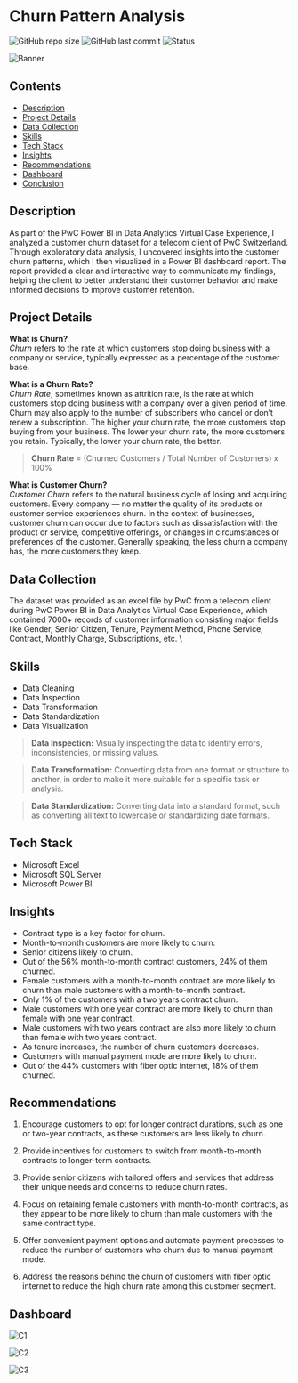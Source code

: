 # Churn Pattern Analysis 

![GitHub repo size](https://img.shields.io/github/repo-size/aryakghosal/customer-churn-analysis-PwC?logo=github) ![GitHub last commit](https://custom-icon-badges.demolab.com/github/last-commit/aryakghosal/customer-churn-analysis-PwC?logo=history&logoColor=white) ![Status](https://img.shields.io/badge/Status-Completed-brightgreen?logo=github) 

![Banner](https://th.bing.com/th/id/OIP.0Ek_PwuvmDhj0QqqJCeoJgHaD4?pid=ImgDet&rs=1)

## Contents

- [Description](#description)
- [Project Details](#project-details)
- [Data Collection](#data-collection)
- [Skills](#skills)
- [Tech Stack](#tech-stack)
- [Insights](#insights)
- [Recommendations](#recommendations)
- [Dashboard](#dashboard)
- [Conclusion](#conclusion)

## Description
As part of the PwC Power BI in Data Analytics Virtual Case Experience, I analyzed a customer churn dataset for a telecom client of PwC Switzerland. Through exploratory data analysis, I uncovered insights into the customer churn patterns, which I then visualized in a Power BI dashboard report. The report provided a clear and interactive way to communicate my findings, helping the client to better understand their customer behavior and make informed decisions to improve customer retention.

## Project Details

**What is Churn?** \
*Churn* refers to the rate at which customers stop doing business with a company or service, typically expressed as a percentage of the customer base. 

**What is a Churn Rate?** \
*Churn Rate*, sometimes known as attrition rate, is the rate at which customers stop doing business with a company over a given period of time. Churn may also apply to the number of subscribers who cancel or don’t renew a subscription. The higher your churn rate, the more customers stop buying from your business. The lower your churn rate, the more customers you retain. Typically, the lower your churn rate, the better.

> **Churn Rate** = (Churned Customers / Total Number of Customers) x 100%

**What is Customer Churn?** \
*Customer Churn* refers to the natural business cycle of losing and acquiring customers. 
Every company — no matter the quality of its products or customer service experiences churn. In the context of businesses, customer churn can occur due to factors such as dissatisfaction with the product or service, competitive offerings, or changes in circumstances or preferences of the customer.
Generally speaking, the less churn a company has, the more customers they keep.


## Data Collection

The dataset was provided as an excel file by PwC from a telecom client during PwC Power BI in Data Analytics Virtual Case Experience, which contained 7000+ records of customer information consisting major fields like Gender, Senior Citizen, Tenure, Payment Method, Phone Service, Contract, Monthly Charge, Subscriptions, etc. \


## Skills
- Data Cleaning 
- Data Inspection 
- Data Transformation 
- Data Standardization 
- Data Visualization 

> **Data Inspection:** Visually inspecting the data to identify errors, inconsistencies, or missing values.

> **Data Transformation:** Converting data from one format or structure to another, in order to make it more   suitable for a specific task or analysis.

> **Data Standardization:** Converting data into a standard format, such as converting all text to lowercase or standardizing date formats.

## Tech Stack

- Microsoft Excel 
- Microsoft SQL Server
- Microsoft Power BI


## Insights

- Contract type is a key factor for churn.
- Month-to-month  customers are more likely to churn. 
- Senior citizens likely to churn.
- Out of the 56% month-to-month contract customers, 24% of them churned. 
- Female customers with a month-to-month contract are more likely to churn than male customers with a month-to-month contract.
- Only 1% of the customers with a two years contract churn.
- Male customers with one year contract are more likely to churn than female with one year contract.
- Male customers with two years contract are also more likely to churn than female with two years contract.
- As tenure increases, the number of churn customers decreases.
- Customers with manual payment mode are more likely to churn.
- Out of the 44% customers with fiber optic internet, 18% of them churned. 

## Recommendations

1. Encourage customers to opt for longer contract durations, such as one or two-year contracts, as these customers are less likely to churn.

2. Provide incentives for customers to switch from month-to-month contracts to longer-term contracts.

3. Provide senior citizens with tailored offers and services that address their unique needs and concerns to reduce churn rates.

4. Focus on retaining female customers with month-to-month contracts, as they appear to be more likely to churn than male customers with the same contract type.

5. Offer convenient payment options and automate payment processes to reduce the number of customers who churn due to manual payment mode.

6. Address the reasons behind the churn of customers with fiber optic internet to reduce the high churn rate among this customer segment.

## Dashboard

![C1](https://github.com/Syed-Sarfaraz-Ahmed/Churn-Analysis/assets/115659055/70a80978-3e0d-4947-9e00-ea42be7b3d1b)

![C2](https://github.com/Syed-Sarfaraz-Ahmed/Churn-Analysis/assets/115659055/947855a7-e0ee-44ce-ab44-cd927677cc5e)

![C3](https://github.com/Syed-Sarfaraz-Ahmed/Churn-Analysis/assets/115659055/73d2b093-089d-4334-bb18-15689a41fd12)
